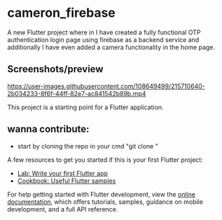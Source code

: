 # cameron_firebase

A new Flutter project where in I have created a fully functional OTP authentication login page using firebase as a backend service and additionally I have even added a camera functionality in the home page. 

## Screenshots/preview

https://user-images.githubusercontent.com/108649499/215710640-2b034233-8f6f-44ff-82e7-ac841542b89b.mp4

This project is a starting point for a Flutter application.

## wanna contribute:
- start by cloning the repo in your cmd "git clone <src>"

A few resources to get you started if this is your first Flutter project:

- [Lab: Write your first Flutter app](https://docs.flutter.dev/get-started/codelab)
- [Cookbook: Useful Flutter samples](https://docs.flutter.dev/cookbook)

For help getting started with Flutter development, view the
[online documentation](https://docs.flutter.dev/), which offers tutorials,
samples, guidance on mobile development, and a full API reference.
